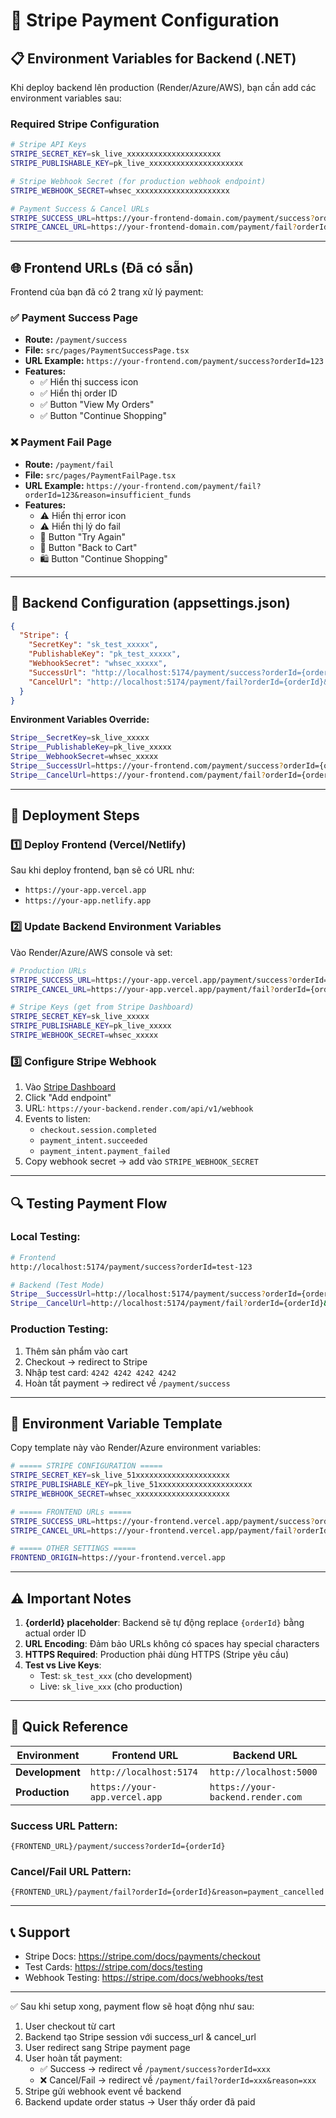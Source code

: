# 🔐 Stripe Payment Configuration

## 📋 Environment Variables for Backend (.NET)

Khi deploy backend lên production (Render/Azure/AWS), bạn cần add các environment variables sau:

### **Required Stripe Configuration**

```bash
# Stripe API Keys
STRIPE_SECRET_KEY=sk_live_xxxxxxxxxxxxxxxxxxxxx
STRIPE_PUBLISHABLE_KEY=pk_live_xxxxxxxxxxxxxxxxxxxxx

# Stripe Webhook Secret (for production webhook endpoint)
STRIPE_WEBHOOK_SECRET=whsec_xxxxxxxxxxxxxxxxxxxxx

# Payment Success & Cancel URLs
STRIPE_SUCCESS_URL=https://your-frontend-domain.com/payment/success?orderId={orderId}
STRIPE_CANCEL_URL=https://your-frontend-domain.com/payment/fail?orderId={orderId}&reason=payment_cancelled
```

---

## 🌐 Frontend URLs (Đã có sẵn)

Frontend của bạn đã có 2 trang xử lý payment:

### ✅ **Payment Success Page**
- **Route:** `/payment/success`
- **File:** `src/pages/PaymentSuccessPage.tsx`
- **URL Example:** `https://your-frontend.com/payment/success?orderId=123`
- **Features:**
  - ✅ Hiển thị success icon
  - ✅ Hiển thị order ID
  - ✅ Button "View My Orders"
  - ✅ Button "Continue Shopping"

### ❌ **Payment Fail Page**
- **Route:** `/payment/fail`
- **File:** `src/pages/PaymentFailPage.tsx`
- **URL Example:** `https://your-frontend.com/payment/fail?orderId=123&reason=insufficient_funds`
- **Features:**
  - ⚠️ Hiển thị error icon
  - ⚠️ Hiển thị lý do fail
  - 🔄 Button "Try Again"
  - 🛒 Button "Back to Cart"
  - 🛍️ Button "Continue Shopping"

---

## 🔧 Backend Configuration (appsettings.json)

```json
{
  "Stripe": {
    "SecretKey": "sk_test_xxxxx",
    "PublishableKey": "pk_test_xxxxx",
    "WebhookSecret": "whsec_xxxxx",
    "SuccessUrl": "http://localhost:5174/payment/success?orderId={orderId}",
    "CancelUrl": "http://localhost:5174/payment/fail?orderId={orderId}&reason=payment_cancelled"
  }
}
```

**Environment Variables Override:**
```bash
Stripe__SecretKey=sk_live_xxxxx
Stripe__PublishableKey=pk_live_xxxxx
Stripe__WebhookSecret=whsec_xxxxx
Stripe__SuccessUrl=https://your-frontend.com/payment/success?orderId={orderId}
Stripe__CancelUrl=https://your-frontend.com/payment/fail?orderId={orderId}&reason=payment_cancelled
```

---

## 🚀 Deployment Steps

### 1️⃣ **Deploy Frontend (Vercel/Netlify)**

Sau khi deploy frontend, bạn sẽ có URL như:
- `https://your-app.vercel.app`
- `https://your-app.netlify.app`

### 2️⃣ **Update Backend Environment Variables**

Vào Render/Azure/AWS console và set:

```bash
# Production URLs
STRIPE_SUCCESS_URL=https://your-app.vercel.app/payment/success?orderId={orderId}
STRIPE_CANCEL_URL=https://your-app.vercel.app/payment/fail?orderId={orderId}&reason=payment_cancelled

# Stripe Keys (get from Stripe Dashboard)
STRIPE_SECRET_KEY=sk_live_xxxxx
STRIPE_PUBLISHABLE_KEY=pk_live_xxxxx
STRIPE_WEBHOOK_SECRET=whsec_xxxxx
```

### 3️⃣ **Configure Stripe Webhook**

1. Vào [Stripe Dashboard](https://dashboard.stripe.com/webhooks)
2. Click "Add endpoint"
3. URL: `https://your-backend.render.com/api/v1/webhook`
4. Events to listen:
   - `checkout.session.completed`
   - `payment_intent.succeeded`
   - `payment_intent.payment_failed`
5. Copy webhook secret → add vào `STRIPE_WEBHOOK_SECRET`

---

## 🔍 Testing Payment Flow

### **Local Testing:**
```bash
# Frontend
http://localhost:5174/payment/success?orderId=test-123

# Backend (Test Mode)
Stripe__SuccessUrl=http://localhost:5174/payment/success?orderId={orderId}
Stripe__CancelUrl=http://localhost:5174/payment/fail?orderId={orderId}&reason=test
```

### **Production Testing:**
1. Thêm sản phẩm vào cart
2. Checkout → redirect to Stripe
3. Nhập test card: `4242 4242 4242 4242`
4. Hoàn tất payment → redirect về `/payment/success`

---

## 📝 Environment Variable Template

Copy template này vào Render/Azure environment variables:

```bash
# ===== STRIPE CONFIGURATION =====
STRIPE_SECRET_KEY=sk_live_51xxxxxxxxxxxxxxxxxxxxx
STRIPE_PUBLISHABLE_KEY=pk_live_51xxxxxxxxxxxxxxxxxxxxx
STRIPE_WEBHOOK_SECRET=whsec_xxxxxxxxxxxxxxxxxxxxx

# ===== FRONTEND URLs =====
STRIPE_SUCCESS_URL=https://your-frontend.vercel.app/payment/success?orderId={orderId}
STRIPE_CANCEL_URL=https://your-frontend.vercel.app/payment/fail?orderId={orderId}&reason=payment_cancelled

# ===== OTHER SETTINGS =====
FRONTEND_ORIGIN=https://your-frontend.vercel.app
```

---

## ⚠️ Important Notes

1. **{orderId} placeholder**: Backend sẽ tự động replace `{orderId}` bằng actual order ID
2. **URL Encoding**: Đảm bảo URLs không có spaces hay special characters
3. **HTTPS Required**: Production phải dùng HTTPS (Stripe yêu cầu)
4. **Test vs Live Keys**: 
   - Test: `sk_test_xxx` (cho development)
   - Live: `sk_live_xxx` (cho production)

---

## 🎯 Quick Reference

| Environment | Frontend URL | Backend URL |
|-------------|--------------|-------------|
| **Development** | `http://localhost:5174` | `http://localhost:5000` |
| **Production** | `https://your-app.vercel.app` | `https://your-backend.render.com` |

### Success URL Pattern:
```
{FRONTEND_URL}/payment/success?orderId={orderId}
```

### Cancel/Fail URL Pattern:
```
{FRONTEND_URL}/payment/fail?orderId={orderId}&reason=payment_cancelled
```

---

## 📞 Support

- Stripe Docs: https://stripe.com/docs/payments/checkout
- Test Cards: https://stripe.com/docs/testing
- Webhook Testing: https://stripe.com/docs/webhooks/test

---

✅ Sau khi setup xong, payment flow sẽ hoạt động như sau:
1. User checkout từ cart
2. Backend tạo Stripe session với success_url & cancel_url
3. User redirect sang Stripe payment page
4. User hoàn tất payment:
   - ✅ Success → redirect về `/payment/success?orderId=xxx`
   - ❌ Cancel/Fail → redirect về `/payment/fail?orderId=xxx&reason=xxx`
5. Stripe gửi webhook event về backend
6. Backend update order status → User thấy order đã paid
